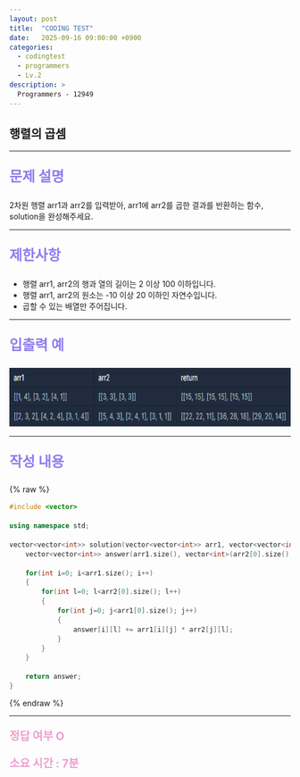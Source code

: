 ```yaml
---
layout: post
title:  "CODING TEST"
date:   2025-09-16 09:00:00 +0900
categories:
  - codingtest
  - programmers
  - Lv.2
description: >
  Programmers - 12949
---
```

## 행렬의 곱셈

---

<p style = "color:#8f7cee; font-size:25px; font-weight:bold">
문제 설명
</p>

2차원 행렬 arr1과 arr2를 입력받아, arr1에 arr2를 곱한 결과를 반환하는 함수, solution을 완성해주세요.

---

<p style = "color:#8f7cee; font-size:25px; font-weight:bold">
제한사항
</p>

- 행렬 arr1, arr2의 행과 열의 길이는 2 이상 100 이하입니다.
- 행렬 arr1, arr2의 원소는 -10 이상 20 이하인 자연수입니다.
- 곱할 수 있는 배열만 주어집니다.

---

<p style = "color:#8f7cee; font-size:25px; font-weight:bold">
입출력 예 
</p>

<img src = "/assets/img/codingtest/12949.png" width = "700" height = "105">

---

<p style = "color:#8f7cee; font-size:25px; font-weight:bold">
작성 내용
</p>

{% raw %}
```cpp
#include <vector>

using namespace std;

vector<vector<int>> solution(vector<vector<int>> arr1, vector<vector<int>> arr2) {
    vector<vector<int>> answer(arr1.size(), vector<int>(arr2[0].size(), 0));
    
    for(int i=0; i<arr1.size(); i++)
    {
        for(int l=0; l<arr2[0].size(); l++)
        {
            for(int j=0; j<arr1[0].size(); j++)
            {
                answer[i][l] += arr1[i][j] * arr2[j][l];
            }
        }
    }
    
    return answer;
}
```
{% endraw %}

---

<p style = "color:#ed9ece; font-size:20px; font-weight:bold">
정답 여부 O
</p>

<p style = "color:#ed9ece; font-size:20px; font-weight:bold">
소요 시간 : 7분
</p>
